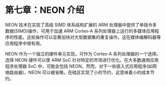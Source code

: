 # 第七章：NEON 介绍


NEON 技术在实现了高级 SIMD 体系结构扩展的 ARM 处理器中提供了单指令多数据(SIMD)操作，可用于加速 ARM Cortex-A 系列处理器上运行的多媒体应用程序的性能。这些操作可以显著加快对大型数据集的重复操作。这在媒体编解码器等应用程序中很有用。

NEON 作为一个独立的硬件单元实现，可作为 Cortex-A 系列处理器的一个选择。选择 NEON 硬件可以使 ARM SoC 针对特定的市场进行优化。在大多数通用应用程序处理器 SoC 中，可能会包括 NEON。然而，对于一些嵌入式应用程序(如网络路由器)，NEON 可以被省略，在硅区实现了小的节约，这意味着小的成本节约。
